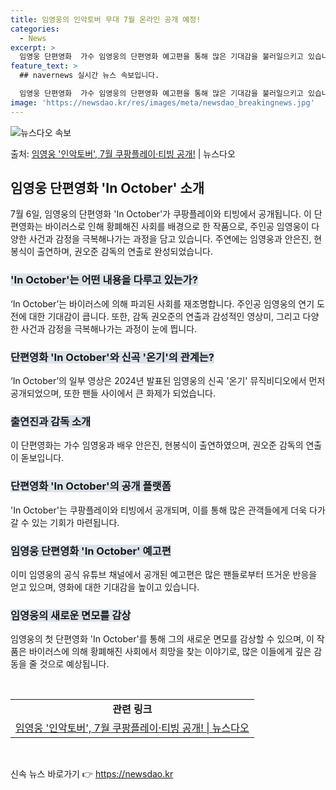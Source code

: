 ```yaml
---
title: 임영웅의 인악토버 무대 7월 온라인 공개 예정!
categories:
  - News
excerpt: >
  임영웅 단편영화  가수 임영웅의 단편영화 예고편을 통해 많은 기대감을 불러일으키고 있습니다. 7월 3일 임영…
feature_text: >
  ## navernews 실시간 뉴스 속보입니다.

  임영웅 단편영화  가수 임영웅의 단편영화 예고편을 통해 많은 기대감을 불러일으키고 있습니다. 7월 3일 임영…
image: 'https://newsdao.kr/res/images/meta/newsdao_breakingnews.jpg'
---
```


![뉴스다오 속보](https://newsdao.kr/res/images/meta/newsdao_breakingnews.jpg)

<p>출처: <a href="https://newsdao.kr/4610" rel="dofollow">임영웅 '인악토버', 7월 쿠팡플레이·티빙 공개!</a> | 뉴스다오</p>

<h2 data-ke-size="size26">임영웅 단편영화 'In October' 소개</h2>
<p data-ke-size="size16">7월 6일, 임영웅의 단편영화 'In October'가 쿠팡플레이와 티빙에서 공개됩니다. 이 단편영화는 바이러스로 인해 황폐해진 사회를 배경으로 한 작품으로, 주인공 임영웅이 다양한 사건과 감정을 극복해나가는 과정을 담고 있습니다. 주연에는 임영웅과 안은진, 현봉식이 출연하며, 권오준 감독의 연출로 완성되었습니다.</p>

<h3><b><span style="background-color: #21538527;">'In October'는 어떤 내용을 다루고 있는가?</span></b></h3>
<p data-ke-size="size16">‘In October’는 바이러스에 의해 파괴된 사회를 재조명합니다. 주인공 임영웅의 연기 도전에 대한 기대감이 큽니다. 또한, 감독 권오준의 연출과 감성적인 영상미, 그리고 다양한 사건과 감정을 극복해나가는 과정이 눈에 띕니다.</p>

<h3><b><span style="background-color: #21538527;">단편영화 'In October'와 신곡 '온기'의 관계는?</span></b></h3>
<p data-ke-size="size16">‘In October’의 일부 영상은 2024년 발표된 임영웅의 신곡 '온기' 뮤직비디오에서 먼저 공개되었으며, 또한 팬들 사이에서 큰 화제가 되었습니다.</p>

<h3><b><span style="background-color: #21538527;">출연진과 감독 소개</span></b></h3>
<p data-ke-size="size16">이 단편영화는 가수 임영웅과 배우 안은진, 현봉식이 출연하였으며, 권오준 감독의 연출이 돋보입니다.</p>

<h3><b><span style="background-color: #21538527;">단편영화 'In October'의 공개 플랫폼</span></b></h3>
<p data-ke-size="size16">'In October'는 쿠팡플레이와 티빙에서 공개되며, 이를 통해 많은 관객들에게 더욱 다가갈 수 있는 기회가 마련됩니다.</p>

<h3><b><span style="background-color: #21538527;">임영웅 단편영화 'In October' 예고편</span></b></h3>
<p data-ke-size="size16">이미 임영웅의 공식 유튜브 채널에서 공개된 예고편은 많은 팬들로부터 뜨거운 반응을 얻고 있으며, 영화에 대한 기대감을 높이고 있습니다.</p>

<h3><b><span style="background-color: #21538527;">임영웅의 새로운 면모를 감상</span></b></h3>
<p data-ke-size="size16">임영웅의 첫 단편영화 'In October'를 통해 그의 새로운 면모를 감상할 수 있으며, 이 작품은 바이러스에 의해 황폐해진 사회에서 희망을 찾는 이야기로, 많은 이들에게 깊은 감동을 줄 것으로 예상됩니다.</p>

<p data-ke-size="size16">&nbsp;</p>

<table>
<tbody>
<tr>
<td style="text-align: center; height: 17px;"><b>관련 링크</b></td>
</tr>
<tr>
<td style="text-align: center; height: 17px;"><a href="https://newsdao.kr/4610">임영웅 '인악토버', 7월 쿠팡플레이·티빙 공개! | 뉴스다오</a></td>
</tr>
</tbody>
</table>
<p data-ke-size="size16">&nbsp;</p>
 

신속 뉴스 바로가기 👉 <a href="https://newsdao.kr" rel="dofollow">https://newsdao.kr</a>


